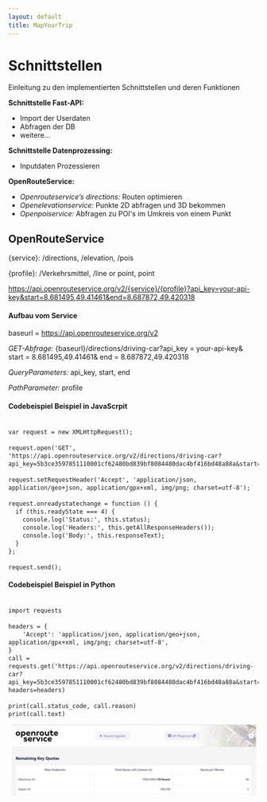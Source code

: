 ```yaml
---
layout: default
title: MapYourTrip
---
```



# Schnittstellen

Einleitung zu den implementierten Schnittstellen und deren Funktionen

**Schnittstelle Fast-API:**

- Import der Userdaten
- Abfragen der DB
- weitere...

**Schnittstelle Datenprozessing:**

- Inputdaten Prozessieren

**OpenRouteService:**

- _Openrouteservice’s directions:_ Routen optimieren
- _Openelevationservice:_ Punkte 2D abfragen und 3D bekommen
- _Openpoiservice:_ Abfragen zu POI's im Umkreis von einem Punkt

## OpenRouteService

{service}: /directions, /elevation, /pois

{profile}: /Verkehrsmittel, /line or point, point

https://api.openrouteservice.org/v2/{service}/{profile}?api_key=your-api-key&start=8.681495,49.41461&end=8.687872,49.420318

#### Aufbau vom Service

baseurl = https://api.openrouteservice.org/v2

_GET-Abfrage:_ {baseurl}/directions/driving-car?api_key = your-api-key& start = 8.681495,49.41461& end = 8.687872,49.420318

_QueryParameters:_ api_key, start, end

_PathParameter:_ profile

#### Codebeispiel Beispiel in JavaScrpit

```shell

var request = new XMLHttpRequest();

request.open('GET', 'https://api.openrouteservice.org/v2/directions/driving-car?api_key=5b3ce3597851110001cf62480bd839bf8084480dac4bf416bd48a88a&start=8.681495,49.41461&end=8.687872,49.420318');

request.setRequestHeader('Accept', 'application/json, application/geo+json, application/gpx+xml, img/png; charset=utf-8');

request.onreadystatechange = function () {
  if (this.readyState === 4) {
    console.log('Status:', this.status);
    console.log('Headers:', this.getAllResponseHeaders());
    console.log('Body:', this.responseText);
  }
};

request.send();

```

#### Codebeispiel Beispiel in Python

```shell

import requests

headers = {
    'Accept': 'application/json, application/geo+json, application/gpx+xml, img/png; charset=utf-8',
}
call = requests.get('https://api.openrouteservice.org/v2/directions/driving-car?api_key=5b3ce3597851110001cf62480bd839bf8084480dac4bf416bd48a88a&start=8.681495,49.41461&end=8.687872,49.420318', headers=headers)

print(call.status_code, call.reason)
print(call.text)

```

![Zugriffe auf ORS-Servics](bilder\ORS_API_Screenshot.png)
